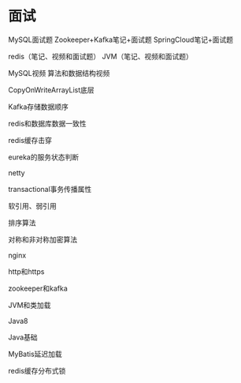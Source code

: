 # 面试

MySQL面试题
Zookeeper+Kafka笔记+面试题
SpringCloud笔记+面试题

redis（笔记、视频和面试题）
JVM（笔记、视频和面试题）

MySQL视频
算法和数据结构视频



CopyOnWriteArrayList底层

Kafka存储数据顺序

redis和数据库数据一致性

redis缓存击穿

eureka的服务状态判断

netty

transactional事务传播属性

软引用、弱引用







排序算法

对称和非对称加密算法

nginx

http和https

zookeeper和kafka

JVM和类加载

Java8

Java基础

MyBatis延迟加载

redis缓存分布式锁



